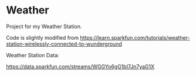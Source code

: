 Weather
=======

Project for my Weather Station.

Code is slightly modified from https://learn.sparkfun.com/tutorials/weather-station-wirelessly-connected-to-wunderground

Weather Station Data:

https://data.sparkfun.com/streams/WGGYo6gG1bI7Jn7yaG1X



